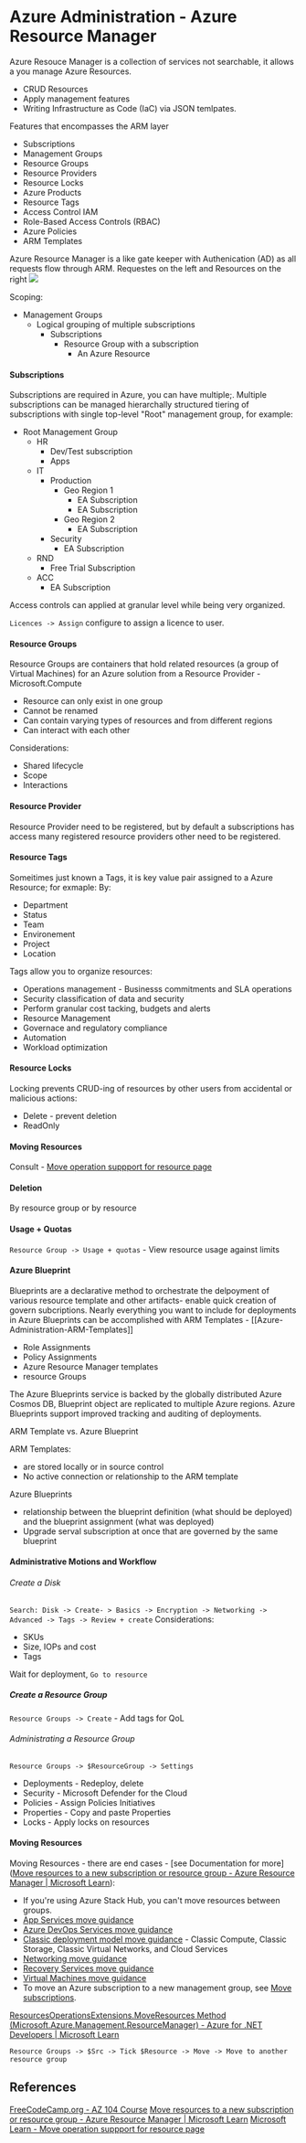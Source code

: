 #  Azure Administration - Azure Resource Manager

Azure Resouce Manager is a collection of services not searchable, it allows a you manage Azure Resources. 
- CRUD Resources
- Apply management features
- Writing Infrastructure as Code (IaC) via JSON temlpates.

Features that encompasses the ARM layer
- Subscriptions
- Management Groups
- Resource Groups
- Resource Providers
- Resource Locks
- Azure Products
- Resource Tags
- Access Control IAM
- Role-Based Access Controls (RBAC)
- Azure Policies
- ARM Templates

Azure Resource Manager is a like gate keeper with Authenication (AD) as all requests flow through ARM. Requestes on the left and Resources on the right 
![](wherearmisinazure.png)

Scoping:
- Management Groups
	- Logical grouping of multiple subscriptions
		- Subscriptions
			- Resource Group with a subscription
				- An Azure Resource


#### Subscriptions 

Subscriptions are required in Azure, you can have multiple;. Multiple subscriptions can be managed hierarchally structured tiering of subscriptions with single top-level "Root" management group, for example:

- Root Management Group
	- HR 
		- Dev/Test subscription
		- Apps
	- IT
		- Production
			- Geo Region 1
				- EA Subscription
				- EA Subscription
			- Geo Region 2
				- EA Subscription
		- Security
			- EA Subscription
	- RND
		- Free Trial Subscription
	- ACC
		- EA Subscription

Access controls can applied at granular level while being very organized.

`Licences -> Assign` configure to assign a licence to user.  


#### Resource Groups

Resource Groups are containers that hold related resources (a group of Virtual Machines) for an Azure solution from a Resource Provider - Microsoft.Compute 
- Resource can only exist in one group
- Cannot be renamed
- Can contain varying types of resources and from different regions
- Can interact with each other

Considerations:
- Shared lifecycle
- Scope 
- Interactions

#### Resource Provider

Resource Provider need to be registered, but by default a subscriptions has access many registered resource providers other need to be registered.

#### Resource Tags

Someitimes just known a Tags, it is key value pair assigned to a Azure Resource; for exmaple:
By:
- Department 
- Status
- Team
- Environement
- Project
- Location

Tags allow you to organize resources:
- Operations management - Businesss commitments and SLA operations
- Security classification of data and security 
- Perform granular cost tacking, budgets and alerts
- Resource Management
- Governace and regulatory compliance
- Automation
- Workload optimization

#### Resource Locks

Locking prevents CRUD-ing of resources by other users from accidental or malicious actions:
- Delete - prevent deletion
- ReadOnly

#### Moving Resources

Consult - [Move operation suppport for resource page](https://learn.microsoft.com/en-us/azure/azure-resource-manager/management/move-support-resources)

#### Deletion

By resource group or by resource

#### Usage + Quotas
`Resource Group -> Usage + quotas` - View resource usage against limits 

#### Azure Blueprint

Blueprints are a declarative method to orchestrate the delpoyment of various resource template and other artifacts- enable quick creation of govern subcriptions. Nearly everything you want to include for deployments in Azure Blueprints can be accomplished with ARM Templates - [[Azure-Administration-ARM-Templates]] 
- Role Assignments
- Policy Assignments
- Azure Resource Manager templates 
- resource Groups

The Azure Blueprints service is backed by the globally distributed Azure Cosmos DB, Blueprint object are replicated to multiple Azure regions. Azure Blueprints support improved tracking and auditing of deployments.

ARM Template vs. Azure Blueprint

ARM Templates:
- are stored locally or in source control 
- No active connection or relationship to the ARM template

Azure Blueprints
- relationship between the blueprint definition (what should be deployed) and the blueprint assignment (what was deployed)
- Upgrade serval subscription at once that are governed by the same blueprint

#### Administrative Motions and Workflow

###### Create a Disk

`Search: Disk -> Create- > Basics -> Encryption -> Networking -> Advanced -> Tags -> Review + create` Considerations:
- SKUs
- Size, IOPs and cost
- Tags

Wait for deployment, `Go to resource` 

##### Create a Resource Group

`Resource Groups -> Create` - Add tags for QoL 

###### Administrating a Resource Group

`Resource Groups -> $ResourceGroup -> Settings` 
- Deployments - Redeploy, delete
- Security - Microsoft Defender for the Cloud
- Policies - Assign Policies Initiatives
- Properties - Copy and paste Properties
- Locks - Apply locks on resources

#### Moving Resources

Moving Resources - there are end cases - [see Documentation for more]([Move resources to a new subscription or resource group - Azure Resource Manager | Microsoft Learn](https://learn.microsoft.com/en-us/azure/azure-resource-manager/management/move-resource-group-and-subscription)):
-   If you're using Azure Stack Hub, you can't move resources between groups.
-   [App Services move guidance](https://learn.microsoft.com/en-us/azure/azure-resource-manager/management/move-limitations/app-service-move-limitations)
-   [Azure DevOps Services move guidance](https://learn.microsoft.com/en-us/azure/devops/organizations/billing/change-azure-subscription?toc=/azure/azure-resource-manager/toc.json)
-   [Classic deployment model move guidance](https://learn.microsoft.com/en-us/azure/azure-resource-manager/management/move-limitations/classic-model-move-limitations) - Classic Compute, Classic Storage, Classic Virtual Networks, and Cloud Services
-   [Networking move guidance](https://learn.microsoft.com/en-us/azure/azure-resource-manager/management/move-limitations/networking-move-limitations)
-   [Recovery Services move guidance](https://learn.microsoft.com/en-us/azure/backup/backup-azure-move-recovery-services-vault?toc=/azure/azure-resource-manager/toc.json)
-   [Virtual Machines move guidance](https://learn.microsoft.com/en-us/azure/azure-resource-manager/management/move-limitations/virtual-machines-move-limitations)
-   To move an Azure subscription to a new management group, see [Move subscriptions](https://learn.microsoft.com/en-us/azure/governance/management-groups/manage#move-subscriptions).

[ResourcesOperationsExtensions.MoveResources Method (Microsoft.Azure.Management.ResourceManager) - Azure for .NET Developers | Microsoft Learn](https://learn.microsoft.com/en-us/dotnet/api/microsoft.azure.management.resourcemanager.resourcesoperationsextensions.moveresources?view=azure-dotnet)

`Resource Groups -> $Src -> Tick $Resource -> Move -> Move to another resource group`


## References

[FreeCodeCamp.org - AZ 104 Course](https://www.youtube.com/watch?v=10PbGbTUSAg&t=3458s)
[Move resources to a new subscription or resource group - Azure Resource Manager | Microsoft Learn](https://learn.microsoft.com/en-us/azure/azure-resource-manager/management/move-resource-group-and-subscription)
[Microsoft Learn - Move operation suppport for resource page](https://learn.microsoft.com/en-us/azure/azure-resource-manager/management/move-support-resources)